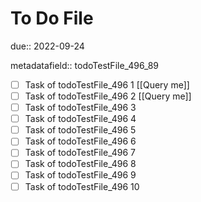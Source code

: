 # To Do File

due:: 2022-09-24

metadatafield:: todoTestFile_496_89

- [ ] Task of todoTestFile_496 1 [[Query me]]
- [ ] Task of todoTestFile_496 2 [[Query me]]
- [ ] Task of todoTestFile_496 3
- [ ] Task of todoTestFile_496 4
- [ ] Task of todoTestFile_496 5
- [ ] Task of todoTestFile_496 6
- [ ] Task of todoTestFile_496 7
- [ ] Task of todoTestFile_496 8
- [ ] Task of todoTestFile_496 9
- [ ] Task of todoTestFile_496 10